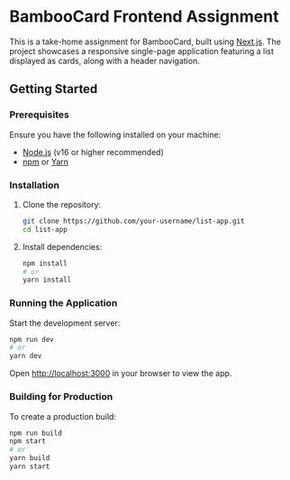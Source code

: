 # BambooCard Frontend Assignment

This is a take-home assignment for BambooCard, built using [Next.js](https://nextjs.org). The project showcases a responsive single-page application featuring a list displayed as cards, along with a header navigation.

## Getting Started

### Prerequisites

Ensure you have the following installed on your machine:
- [Node.js](https://nodejs.org/) (v16 or higher recommended)
- [npm](https://www.npmjs.com/) or [Yarn](https://yarnpkg.com/)

### Installation

1. Clone the repository:
   ```bash
   git clone https://github.com/your-username/list-app.git
   cd list-app
   ```

2. Install dependencies:
   ```bash
   npm install
   # or
   yarn install
   ```

### Running the Application

Start the development server:

```bash
npm run dev
# or
yarn dev
```

Open [http://localhost:3000](http://localhost:3000) in your browser to view the app.

### Building for Production

To create a production build:

```bash
npm run build
npm start
# or
yarn build
yarn start
```
